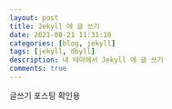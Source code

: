 ```yaml
---
layout: post
title: Jekyll 에 글 쓰기
date: 2021-08-21 11:31:10
categories: [blog, jekyll]
tags: [jekyll, dbyll]
description: 내 테마에서 Jekyll 에 글 쓰기
comments: true
---
```

글쓰기 포스팅 확인용
